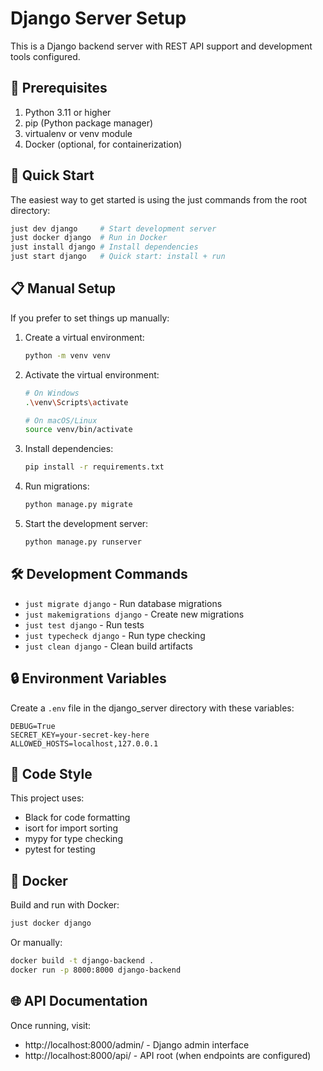 # Django Server Setup

This is a Django backend server with REST API support and development tools configured.

## 🔧 Prerequisites

1. Python 3.11 or higher
2. pip (Python package manager)
3. virtualenv or venv module
4. Docker (optional, for containerization)

## 🚀 Quick Start

The easiest way to get started is using the just commands from the root directory:

```bash
just dev django     # Start development server
just docker django  # Run in Docker
just install django # Install dependencies
just start django   # Quick start: install + run
```

## 📋 Manual Setup

If you prefer to set things up manually:

1. Create a virtual environment:
   ```bash
   python -m venv venv
   ```

2. Activate the virtual environment:
   ```bash
   # On Windows
   .\venv\Scripts\activate
   
   # On macOS/Linux
   source venv/bin/activate
   ```

3. Install dependencies:
   ```bash
   pip install -r requirements.txt
   ```

4. Run migrations:
   ```bash
   python manage.py migrate
   ```

5. Start the development server:
   ```bash
   python manage.py runserver
   ```

## 🛠️ Development Commands

- `just migrate django` - Run database migrations
- `just makemigrations django` - Create new migrations
- `just test django` - Run tests
- `just typecheck django` - Run type checking
- `just clean django` - Clean build artifacts

## 🔒 Environment Variables

Create a `.env` file in the django_server directory with these variables:

```env
DEBUG=True
SECRET_KEY=your-secret-key-here
ALLOWED_HOSTS=localhost,127.0.0.1
```

## 📝 Code Style

This project uses:
- Black for code formatting
- isort for import sorting
- mypy for type checking
- pytest for testing

## 🐳 Docker

Build and run with Docker:
```bash
just docker django
```

Or manually:
```bash
docker build -t django-backend .
docker run -p 8000:8000 django-backend
```

## 🌐 API Documentation

Once running, visit:
- http://localhost:8000/admin/ - Django admin interface
- http://localhost:8000/api/ - API root (when endpoints are configured) 